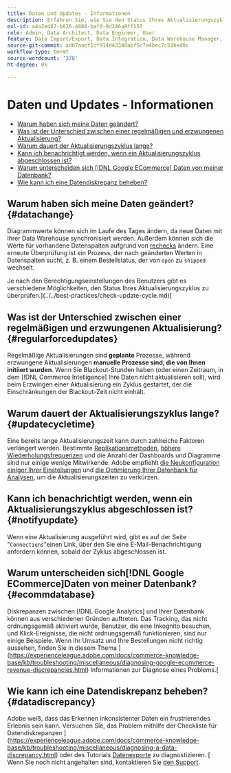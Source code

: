 ```yaml
---
title: Daten und Updates - Informationen
description: Erfahren Sie, wie Sie den Status Ihres Aktualisierungszyklus überprüfen können.
exl-id: a4a2e487-b826-4888-baf0-9d246a8ff153
role: Admin, Data Architect, Data Engineer, User
feature: Data Import/Export, Data Integration, Data Warehouse Manager, Commerce Tables
source-git-commit: adb7aaef1cf914d43348abf5c7e4bec7c51bed0c
workflow-type: tm+mt
source-wordcount: '378'
ht-degree: 0%

---
```


# Daten und Updates - Informationen

* [Warum haben sich meine Daten geändert?](#datachange)
* [Was ist der Unterschied zwischen einer regelmäßigen und erzwungenen Aktualisierung?](#regularforcedupdates)
* [Warum dauert der Aktualisierungszyklus lange?](#updatecycletime)
* [Kann ich benachrichtigt werden, wenn ein Aktualisierungszyklus abgeschlossen ist?](#notifyupdate)
* [Warum unterscheiden sich [!DNL Google ECommerce] Daten von meiner Datenbank?](#ecommdatabase)
* [Wie kann ich eine Datendiskrepanz beheben?](#datadiscrepancy)

## Warum haben sich meine Daten geändert? {#datachange}

Diagrammwerte können sich im Laufe des Tages ändern, da neue Daten mit Ihrer Data Warehouse synchronisiert werden. Außerdem können sich die Werte für vorhandene Datenspalten aufgrund von [rechecks](../data-warehouse-mgr/cfg-data-rechecks.md) ändern. Eine erneute Überprüfung ist ein Prozess, der nach geänderten Werten in Datenspalten sucht, z. B. einem Bestellstatus, der von `open` zu `shipped` wechselt.

Je nach den Berechtigungseinstellungen des Benutzers gibt es verschiedene Möglichkeiten, den Status Ihres Aktualisierungszyklus zu überprüfen.](../../best-practices/check-update-cycle.md)[

## Was ist der Unterschied zwischen einer regelmäßigen und erzwungenen Aktualisierung? {#regularforcedupdates}

Regelmäßige Aktualisierungen sind **geplante** Prozesse, während erzwungene Aktualisierungen **manuelle Prozesse sind, die von Ihnen initiiert wurden**. Wenn Sie Blackout-Stunden haben (oder einen Zeitraum, in dem [!DNL Commerce Intelligence] Ihre Daten nicht aktualisieren soll), wird beim Erzwingen einer Aktualisierung ein Zyklus gestartet, der die Einschränkungen der Blackout-Zeit nicht einhält.

## Warum dauert der Aktualisierungszyklus lange? {#updatecycletime}

Eine bereits lange Aktualisierungszeit kann durch zahlreiche Faktoren verlängert werden. Bestimmte [Replikationsmethoden](../data-warehouse-mgr/cfg-replication-methods.md), [ höhere Wiederholungsfrequenzen](../data-warehouse-mgr/cfg-data-rechecks.md) und die Anzahl der Dashboards und Diagramme sind nur einige wenige Mitwirkende. Adobe empfiehlt [die Neukonfiguration einiger Ihrer Einstellungen](../../best-practices/reduce-update-cycle-time.md) und [die Optimierung Ihrer Datenbank für Analysen](../../best-practices/opt-db-analysis.md), um die Aktualisierungszeiten zu verkürzen.

## Kann ich benachrichtigt werden, wenn ein Aktualisierungszyklus abgeschlossen ist? {#notifyupdate}

Wenn eine Aktualisierung ausgeführt wird, gibt es auf der Seite &quot;`Connections`&quot;einen Link, über den Sie eine E-Mail-Benachrichtigung anfordern können, sobald der Zyklus abgeschlossen ist.

## Warum unterscheiden sich[!DNL Google ECommerce]Daten von meiner Datenbank? {#ecommdatabase}

Diskrepanzen zwischen [!DNL Google Analytics] und Ihrer Datenbank können aus verschiedenen Gründen auftreten. Das Tracking, das nicht ordnungsgemäß aktiviert wurde, Benutzer, die eine Inkognito besuchen, und Klick-Ereignisse, die nicht ordnungsgemäß funktionieren, sind nur einige Beispiele. Wenn Ihr Umsatz und Ihre Bestellungen nicht richtig aussehen, finden Sie in diesem Thema ](https://experienceleague.adobe.com/docs/commerce-knowledge-base/kb/troubleshooting/miscellaneous/diagnosing-google-ecommerce-revenue-discrepancies.html) Informationen zur Diagnose eines Problems.[

## Wie kann ich eine Datendiskrepanz beheben? {#datadiscrepancy}

Adobe weiß, dass das Erkennen inkonsistenter Daten ein frustrierendes Erlebnis sein kann. Versuchen Sie, das Problem mithilfe der Checkliste für Datendiskrepanzen ](https://experienceleague.adobe.com/docs/commerce-knowledge-base/kb/troubleshooting/miscellaneous/diagnosing-a-data-discrepancy.html) oder des Tutorials [Datenexporte](https://experienceleague.adobe.com/docs/commerce-knowledge-base/kb/troubleshooting/miscellaneous/using-data-exports-to-pinpoint-discrepancies.html) zu diagnostizieren. [ Wenn Sie noch nicht angehalten sind, kontaktieren Sie [den Support](https://experienceleague.adobe.com/docs/commerce-knowledge-base/kb/troubleshooting/miscellaneous/mbi-service-policies.html).

